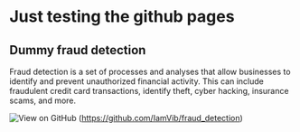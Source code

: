 
# Just testing the github pages

## Dummy fraud detection

Fraud detection is a set of processes and analyses that allow businesses to identify and prevent unauthorized financial activity. This can include fraudulent credit card transactions, identify theft, cyber hacking, insurance scams, and more.

![View on GitHub](https://img.shields.io/badge/GitHub-View_on_GitHub-blue?logo=GitHub) (https://github.com/IamVib/fraud_detection)
